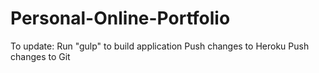 # Personal-Online-Portfolio

To update:
Run "gulp" to build application
Push changes to Heroku
Push changes to Git